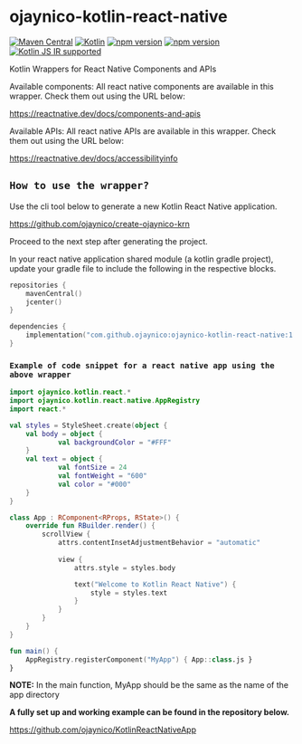 # ojaynico-kotlin-react-native
[![Maven Central](https://maven-badges.herokuapp.com/maven-central/com.github.ojaynico/ojaynico-kotlin-react-native/badge.svg)](https://search.maven.org/artifact/com.github.ojaynico/ojaynico-kotlin-react-native/1.1.1/pom)
[![Kotlin](https://img.shields.io/badge/kotlin-1.4.32-blue.svg?logo=kotlin)](http://kotlinlang.org)
[![npm version](https://img.shields.io/npm/v/react.svg?style=flat)](https://www.npmjs.com/package/react)
[![npm version](https://img.shields.io/npm/v/react-native?color=brightgreen&label=npm%20package)](https://www.npmjs.com/package/react-native)
[![Kotlin JS IR supported](https://img.shields.io/badge/Kotlin%2FJS-IR%20supported-yellow)](https://kotl.in/jsirsupported)

Kotlin Wrappers for React Native Components and APIs

Available components: All react native components are available in this wrapper. Check them out using the URL below:

https://reactnative.dev/docs/components-and-apis

Available APIs: All react native APIs are available in this wrapper. Check them out using the URL below:

https://reactnative.dev/docs/accessibilityinfo

## `How to use the wrapper?`

Use the cli tool below to generate a new Kotlin React Native application.

https://github.com/ojaynico/create-ojaynico-krn

Proceed to the next step after generating the project.

In your react native application shared module (a kotlin gradle project), update your gradle file to include the following in the respective blocks.

```kotlin
repositories {
    mavenCentral()
    jcenter()
}

dependencies {
    implementation("com.github.ojaynico:ojaynico-kotlin-react-native:1.1.1")
}
```

### `Example of code snippet for a react native app using the above wrapper`

```kotlin
import ojaynico.kotlin.react.*
import ojaynico.kotlin.react.native.AppRegistry
import react.*

val styles = StyleSheet.create(object {
    val body = object {
            val backgroundColor = "#FFF"
    }
    val text = object {
            val fontSize = 24
            val fontWeight = "600"
            val color = "#000"
    }
}

class App : RComponent<RProps, RState>() {
    override fun RBuilder.render() {
        scrollView {
            attrs.contentInsetAdjustmentBehavior = "automatic"
            
            view {
                attrs.style = styles.body

                text("Welcome to Kotlin React Native") {
                    style = styles.text
                }
            }
        }
    }
}

fun main() {
    AppRegistry.registerComponent("MyApp") { App::class.js }
}
```

**NOTE:** In the main function, MyApp should be the same as the name of the app directory

**A fully set up and working example can be found in the repository below.**

https://github.com/ojaynico/KotlinReactNativeApp

